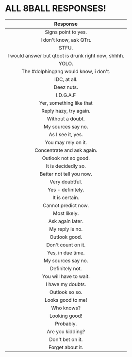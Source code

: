 ALL 8BALL RESPONSES!
====================

| Response |
|:---------------------------------------------------:|
|Signs point to yes.|
|I don't know, ask QTπ.|
|STFU.|
|I would answer but qtbot is drunk right now, shhhh.|
|YOLO.|
|The #dolphingang would know, i don't.|
|IDC, at all.|
|Deez nuts.|
|I.D.G.A.F|
|Yer, something like that|
|Reply hazy, try again.|
|Without a doubt.|
|My sources say no.|
|As I see it, yes.|
|You may rely on it.|
|Concentrate and ask again.|
|Outlook not so good.|
|It is decidedly so.|
|Better not tell you now.|
|Very doubtful.|
|Yes - definitely.|
|It is certain.|
|Cannot predict now.|
|Most likely.|
|Ask again later.|
|My reply is no.|
|Outlook good.|
|Don't count on it.|
|Yes, in due time.|
|My sources say no.|
|Definitely not.|
|You will have to wait.|
|I have my doubts.|
|Outlook so so.|
|Looks good to me!|
|Who knows?|
|Looking good!|
|Probably.|
|Are you kidding?|
|Don't bet on it.|
|Forget about it.|

